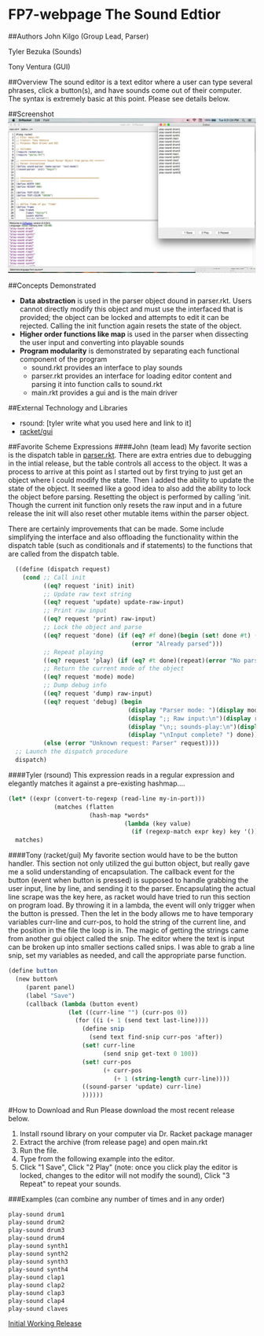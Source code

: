 # FP7-webpage The Sound Edtior

##Authors
John Kilgo (Group Lead, Parser)

Tyler Bezuka (Sounds)

Tony Ventura (GUI)

##Overview
The sound editor is a text editor where a user can type several phrases, click a button(s), and have sounds come out of their computer. The syntax is extremely basic at this point. Please see details below.

##Screenshot
![screenshot showing running](running.png)

##Concepts Demonstrated
* **Data abstraction** is used in the parser object dound in parser.rkt. Users cannot directly modify this object and must use the interfaced that is provided; the object can be locked and attempts to edit it can be rejected. Calling the init function again resets the state of the object.
* **Higher order functions like map** is used in the parser when dissecting the user input and converting into playable sounds
* **Program modularity** is demonstrated by separating each functional component of the program
  - sound.rkt provides an interface to play sounds
  - parser.rkt provides an interface for loading editor content and parsing it into function calls to sound.rkt
  - main.rkt provides a gui and is the main driver

##External Technology and Libraries
* rsound: [tyler write what you used here and link to it]
* [racket/gui](https://docs.racket-lang.org/gui/)

##Favorite Scheme Expressions
####John (team lead)
My favorite section is the dispatch table in [parser.rkt](https://github.com/oplS16projects/Sound-Editor-JohnTylerTony/blob/v.2.1/parse.rkt). There are extra entries due to debugging in the intial release, but the table controls all access to the object. It was a process to arrive at this point as I started out by first trying to just get an object where I could modify the state. Then I added the ability to update the state of the object. It seemed like a good idea to also add the ability to lock the object before parsing. Resetting the object is performed by calling 'init. Though the current init function only resets the raw input and in a future release the init will also reset other mutable items within the parser object. 

There are certainly improvements that can be made. Some include simplifying the interface and also offloading the functionality within the dispatch table (such as conditionals and if statements) to the functions that are called from the dispatch table.

```scheme
  ((define (dispatch request)
    (cond ;; Call init
          ((eq? request 'init) init)
          ;; Update raw text string
          ((eq? request 'update) update-raw-input)
          ;; Print raw input
          ((eq? request 'print) raw-input)
          ;; Lock the object and parse
          ((eq? request 'done) (if (eq? #f done)(begin (set! done #t) (parse))
                                   (error "Already parsed")))
          ;; Repeat playing
          ((eq? request 'play) (if (eq? #t done)(repeat)(error "No parse")))
          ;; Return the current mode of the object
          ((eq? request 'mode) mode)
          ;; Dump debug info
          ((eq? request 'dump) raw-input)
          ((eq? request 'debug) (begin
                                  (display "Parser mode: ")(display mode)(display "\n")
                                  (display ";; Raw input:\n")(display raw-input)
                                  (display "\n;; sounds-play:\n")(display sounds-play)
                                  (display "\nInput complete? ") done))
          (else (error "Unknown request: Parser" request))))
  ;; Launch the dispatch procedure
  dispatch)
```
####Tyler (rsound)
This expression reads in a regular expression and elegantly matches it against a pre-existing hashmap....
```scheme
(let* ((expr (convert-to-regexp (read-line my-in-port)))
             (matches (flatten
                       (hash-map *words*
                                 (lambda (key value)
                                   (if (regexp-match expr key) key '()))))))
  matches)
```

####Tony (racket/gui)
My favorite section would have to be the button handler. This section not only utilized the gui button object, but really gave me a solid understanding of encapsulation. The callback event for the button (event when button is pressed) is supposed to handle grabbing the user input, line by line, and sending it to the parser. Encapsulating the actual line scrape was the key here, as racket would have tried to run this section on program load. By throwing it in a lambda, the event will only trigger when the button is pressed. Then the let in the body allows me to have temporary variables curr-line and curr-pos, to hold the string of the current line, and the position in the file the loop is in. The magic of getting the strings came from another gui object called the snip. The editor where the text is input can be broken up into smaller sections called snips. I was able to grab a line snip, set my variables as needed, and call the appropriate parse function.
```scheme
(define button
  (new button%
     (parent panel)
     (label "Save")
     (callback (lambda (button event)
                 (let ((curr-line "") (curr-pos 0))
                   (for ((i (+ 1 (send text last-line))))
                     (define snip
                       (send text find-snip curr-pos 'after))
                     (set! curr-line
                           (send snip get-text 0 100))
                     (set! curr-pos
                           (+ curr-pos
                              (+ 1 (string-length curr-line))))
                     ((sound-parser 'update) curr-line)
                     ))))))
```

#How to Download and Run
Please download the  most recent release below.

1. Install rsound library on your computer via Dr. Racket package manager
2. Extract the archive (from release page) and open main.rkt
3. Run the file.
4. Type from the following example into the editor.
5. Click "1 Save", Click "2 Play" (note: once you click play the editor is locked, changes to the editor will not modify the sound), Click "3 Repeat" to repeat your sounds.

###Examples (can combine any number of times and in any order)
```
play-sound drum1
play-sound drum2
play-sound drum3
play-sound drum4
play-sound synth1
play-sound synth2
play-sound synth3
play-sound synth4
play-sound clap1
play-sound clap2
play-sound clap3
play-sound clap4
play-sound claves
```

[Initial Working Release](https://github.com/oplS16projects/Sound-Editor-JohnTylerTony/releases/tag/v.2.1)

